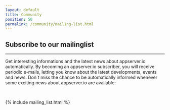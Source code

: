 ```yaml
---
layout: default
title: Community
position: 50
permalink: /community/mailing-list.html
---
```


## Subscribe to our mailinglist
***

Get interesting informations and the latest news about appserver.io automatically.
By becoming an appserver.io subscriber, you will receive periodic e-mails, letting you know about the latest
developments, events and news. Don´t miss the chance to be automatically informed whenever some exciting
news about appserver.io are available:

<p><br/></p>
{% include mailing_list.html %}
